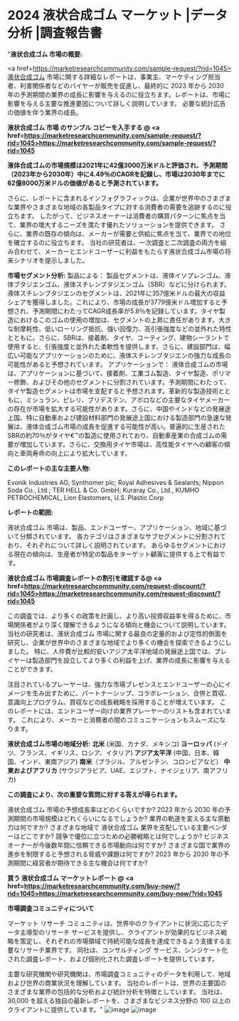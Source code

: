 # 2024 液状合成ゴム マーケット |データ分析 |調査報告書
"<strong>液状合成ゴム 市場の概要:</strong>

<a href=https://marketresearchcommunity.com/sample-request/?rid=1045>液状合成ゴム</a> 市場に関する詳細なレポートは、事業主、マーケティング担当者、利害関係者などのバイヤーが販売を促進し、最終的に 2023 年から 2030 年の予測期間の業界の成長に影響を与えるのに役立ちます。レポートは、市場に影響を与える主要な推進要因について詳しく説明しています。 必要な統計広告の価値を伴う業界の成長。

<strong>液状合成ゴム 市場 のサンプル コピーを入手する @ <a href=https://marketresearchcommunity.com/sample-request/?rid=1045>https://marketresearchcommunity.com/sample-request/?rid=1045</a></strong>

<strong>液体合成ゴムの市場規模は2021年に42億3000万米ドルと評価され、予測期間（2023年から2030年）中に4.49％のCAGRを記録し、市場は2030年までに62億8000万米ドルの価値があると予測されています。</strong>

さらに、レポートに含まれるインフォグラフィックは、企業が世界中のさまざまな業界やさまざまな地域の各製品タイプに対する消費者の需要を追跡するのに役立ちます。 したがって、ビジネスオーナーは消費者の購買パターンに焦点を当て、業界の増大するニーズを満たす優れたソリューションを提供できます。 さらに、業界の既存の傾向は、メーカーが需要と供給に焦点を当て、業界での地位を確立するのに役立ちます。 当社の研究者は、一次調査と二次調査の両方を組み合わせて、メーカーとエンドユーザーに利益をもたらす液状合成ゴム市場の将来シナリオを提示しました。

<strong>市場セグメント分析:</strong>
製品による：
製品セグメントは、液体イソプレンゴム、液体ブタジエンゴム、液体スチレンブタジエンゴム（SBR）などに分けられます。液体スチレンブタジエンのセグメントは、2021年に357億米ドルの最大の収益シェアを獲得しました。これにより、市場の成長が3779億米ドル増加すると予想され、予測期間にわたってCAGR成長率が5.8％を記録しています。タイヤ製造におけるこのゴムの使用の増加は、セグメントの上昇に責任があります。大きな耐摩耗性、低いローリング抵抗、強い回復力、高引張強度などの並外れた特性とともに。さらに、SBRは、接着剤、タイヤ、コーティング、建物シーラントで使用すると、引張強度と並外れた柔軟性を提供します。さらに、建設部門は、幅広い可能なアプリケーションのために、液体スチレンブタジエンの強力な成長の可能性があると予想されています。
アプリケーションで：
液体合成ゴムの市場は、アプリケーションに基づいて、接着剤、工業ゴム製造、タイヤ製造、ポリマー修飾、およびその他のセグメントに分割されています。予測期間にわたって、タイヤ製造セグメントは市場を支配すると予想されます。革新的な製造技術とともに、ミシュラン、ピレリ、ブリデステン、アポロなどの主要なタイヤメーカーの存在が市場を拡大する可能性があります。さらに、中国やインドなどの発展途上国、特に自動車および建設材料部門の発展途上国における製造部門の急速な発展は、液体合成ゴム市場の成長を促進する可能性が高い。普遍的に生産されたSBRの約70％がタイヤ€™の製造に使用されており、自動車産業の合成ゴムの需要が増加しています。さらに、交換用タイヤ市場は、高性能タイヤへの顧客の傾向と車両寿命の向上により拡大しています。

<strong>このレポートの主な主要人物:</strong>

Evonik Industries AG; Synthomer plc; Royal Adhesives &amp; Sealants; Nippon Soda Co., Ltd.; TER HELL &amp; Co. GmbH; Kuraray Co., Ltd., KUMHO PETROCHEMICAL, Lion Elastomers, U.S. Plastic Corp



<strong>レポートの範囲:</strong>

液状合成ゴム 市場は、製品、エンドユーザー、アプリケーション、地域に基づいて分類されています。 各カテゴリはさまざまなサブセグメントに分割されており、それぞれについて詳しく説明されています。 あらゆるセグメントにおける現在の傾向は、生産者が特定の製品をターゲット顧客に提供する上で有益です。

<strong>液状合成ゴム 市場調査レポートの割引を確認する@ <a href=https://marketresearchcommunity.com/request-discount/?rid=1045>https://marketresearchcommunity.com/request-discount/?rid=1045</a></strong>

この調査では、より多くの政策を計画し、より高い投資収益率を得るために、市場関係者がより深く理解できるようになる傾向と機会について説明しています。 当社の研究者は、液状合成ゴム 市場に関する最良の定量的および定性的側面を研究し、企業が世界中のさまざまな地域でより多くの機会を探索できるようにしました。 特に、人件費が比較的安いアジア太平洋地域の発展途上国では、プレイヤーは製造部門を設立してより多くの利益を上げ、業界の成長に影響を与えることができます。

注目されているプレーヤーは、強力な市場プレゼンスとエンドユーザーの心にイメージを生み出すために、パートナーシップ、コラボレーション、合併と買収、意識向上プログラム、買収などの成長戦略を採用することが増えています。 このレポートには、エンドユーザー向けの業界プレーヤーのリストも含まれています。 これにより、メーカーと消費者の間のコミュニケーションもスムーズになります。

<strong>液状合成ゴム市場の地域分析:</strong>
<strong>北米</strong> (米国、カナダ、メキシコ)
<strong>ヨーロッパ</strong> (ドイツ、フランス、イギリス、ロシア、イタリア)
<strong>アジア太平洋</strong> (中国、日本、韓国、インド、東南アジア)
<strong>南米</strong>（ブラジル、アルゼンチン、コロンビアなど）
<strong>中東およびアフリカ</strong> (サウジアラビア、UAE、エジプト、ナイジェリア、南アフリカ)

<strong>この調査により、次の重要な質問に対する答えが得られます。</strong>

液状合成ゴム 市場の予想成長率はどのくらいですか? 2023 年から 2030 年の予測期間の市場規模はどれくらいになるでしょうか?
業界の軌道を変える主な原動力は何ですか?
さまざまな地域で 液状合成ゴム 業界を支配している主要ベンダーはどこですか? 競争で優位に立つための必勝戦略とは何でしょうか?
ビジネスオーナーが今後数年間に信頼できる市場動向は何ですか?
さまざまな国で業界の進歩を制限すると予想される脅威や課題は何ですか?
2023 年から 2030 年の予測期間に経営者が期待できる主な機会は何ですか?

<strong>買う 液状合成ゴム マーケットレポート @ <a href=https://marketresearchcommunity.com/buy-now/?rid=1045>https://marketresearchcommunity.com/buy-now/?rid=1045</a></strong>

<strong>市場調査コミュニティについて</strong>

マーケット リサーチ コミュニティは、世界中のクライアントに状況に応じたデータ主導型のリサーチ サービスを提供し、クライアントが効果的なビジネス戦略を策定し、それぞれの市場領域で持続可能な成長を達成できるよう支援する主要なリサーチ業界です。 同社は、コンサルティング サービス、シンジケート化された調査レポート、および個別化された調査レポートを提供しています。

主要な研究機関や研究機関は、市場調査コミュニティのデータを利用して、地域および世界の商業状況を理解しています。 当社のレポートは、世界の主要国のさまざまな業界の包括的な分析および統計分析を特徴としています。 当社は、30,000 を超える独自の最新レポートを、さまざまなビジネス分野の 100 以上のクライアントに提供しています。"
![image](https://github.com/Gargi1522/MRC/assets/158283091/832001d5-1293-41cf-83b2-98312782a6a4)
![image](https://github.com/Gargi1522/MRC/assets/158283091/d374d127-b28e-40dc-81a3-0f3bf4540cff)
